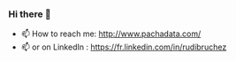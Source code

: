 ### Hi there 👋

- 📫 How to reach me: http://www.pachadata.com/
- 📫 or on LinkedIn : https://fr.linkedin.com/in/rudibruchez

<!--
**rudi-bruchez/rudi-bruchez** is a ✨ _special_ ✨ repository because its `README.md` (this file) appears on your GitHub profile.

Here are some ideas to get you started:

- 🔭 I’m currently working on ...
- 🌱 I’m currently learning ...
- 👯 I’m looking to collaborate on ...
- 🤔 I’m looking for help with ...
- 💬 Ask me about ...
- 📫 How to reach me: ...
- 😄 Pronouns: ...
- ⚡ Fun fact: ...
-->
